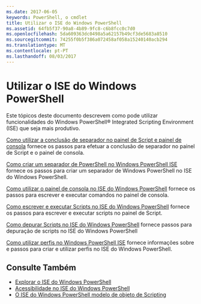 ```yaml
---
ms.date: 2017-06-05
keywords: PowerShell, o cmdlet
title: Utilizar o ISE do Windows PowerShell
ms.assetid: 64fb5f37-90a8-4b89-9fc8-c6b8fcc0c7d0
ms.openlocfilehash: 5da609363dc0498a5a62157b49cf3de5683a8510
ms.sourcegitcommit: 74255f0b5f386a072458af058a15240140acb294
ms.translationtype: MT
ms.contentlocale: pt-PT
ms.lasthandoff: 08/03/2017
---
```

# <a name="using-the-windows-powershell-ise"></a>Utilizar o ISE do Windows PowerShell
Este tópicos deste documento descrevem como pode utilizar funcionalidades do Windows PowerShell® Integrated Scripting Environment (ISE) que seja mais produtivo.

[Como utilizar a conclusão de separador no painel de Script e painel de consola](How-to-Use-Tab-Completion-in-the-Script-Pane-and-Console-Pane.md) fornece os passos para efetuar a conclusão de separador no painel de Script e o painel de consola.

[Como criar um separador de PowerShell no Windows PowerShell ISE](How-to-Create-a-PowerShell-Tab-in-Windows-PowerShell-ISE.md) fornece os passos para criar um separador de Windows PowerShell no ISE do Windows PowerShell.

[Como utilizar o painel de consola no ISE do Windows PowerShell](How-to-Use-the-Console-Pane-in-the-Windows-PowerShell-ISE.md) fornece os passos para escrever e executar comandos no painel de consola.

[Como escrever e executar Scripts no ISE do Windows PowerShell](How-to-Write-and-Run-Scripts-in-the-Windows-PowerShell-ISE.md) fornece os passos para escrever e executar scripts no painel de Script.

[Como depurar Scripts no ISE do Windows PowerShell](How-to-Debug-Scripts-in-Windows-PowerShell-ISE.md) fornece passos para depuração de scripts no ISE do Windows PowerShell

[Como utilizar perfis no Windows PowerShell ISE](How-to-Use-Profiles-in-Windows-PowerShell-ISE.md) fornece informações sobre e passos para criar e utilizar perfis no ISE do Windows PowerShell.

## <a name="see-also"></a>Consulte Também
- [Explorar o ISE do Windows PowerShell](../../getting-started/fundamental/Exploring-the-Windows-PowerShell-ISE.md)
- [Acessibilidade no ISE do Windows PowerShell](../../setup/Accessibility-in-Windows-PowerShell-ISE.md)
- [O ISE do Windows PowerShell modelo de objeto de Scripting](https://technet.microsoft.com/en-us/library/69b047d0-da79-413e-b948-8e45d05d1f85)

